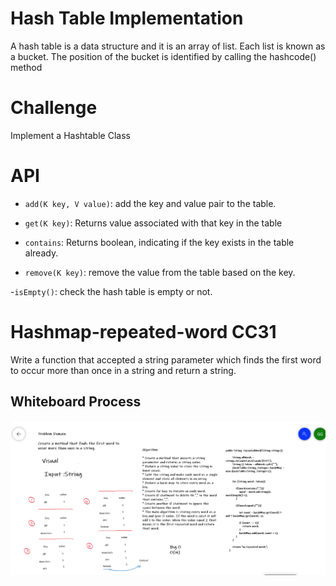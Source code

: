 # Hash Table Implementation
A hash table is a data structure and it is an array of list. Each list is known as a bucket. The position of the bucket is identified by calling the hashcode() method

# Challenge
Implement a Hashtable Class

# API
- ```add(K key, V value)```: add the key and value pair to the table.

- ```get(K key)```: Returns value associated with that key in the table

- ```contains```: Returns boolean, indicating if the key exists in the table already.

- ```remove(K key)```: remove the value from the table based on the key.

-```isEmpty()```: check the hash table is empty or not.

# Hashmap-repeated-word CC31
Write a function that accepted a string parameter which finds the first word to occur more than once in a string and return a string.

## Whiteboard Process

![](img/codeCh21.png)